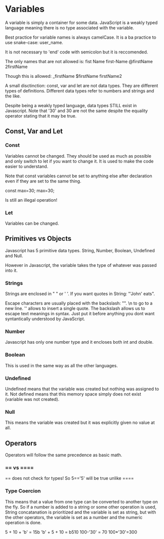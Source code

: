 # Variables

A variable is simply a container for some data. JavaScript is a weakly typed language meaning there is no type associated with the variable.

Best practice for variable names is always camelCase. It is a ba practice to use snake-case: user_name. 

It is not necessary to 'end' code with semicolon but it is reccomended. 

The only names that are not allowed is:
fist Name
first-Name
@firstName
2firstName

Though this is allowed:
\_firstName
$firstName
firstName2

A small disctinction: const, var and let are not data types. They are different types of definitions. Different data types refer to numbers and strings and the like. 

Despite being a weakly typed language, data types STILL exist in Javascript. Note that '30' and 30 are not the same despite the equality operator stating that it may be true. 

## Const, Var and Let

### Const

Variables cannot be changed. They should be used as much as possible and only switch to let if you want to change it. It is used to make the code easier to understand. 

Note that const variables cannot be set to anything else after declaration even if they are set to the same thing. 

const max=30;
max=30;

Is still an illegal operation!

### Let

Variables can be changed.

## Primitives vs Objects

Javascript has 5 primitive data types. String, Number, Boolean, Undefined and Null.

However in Javascript, the variable takes the type of whatever was passed into it.

### Strings

Strings are enclosed in " " or ' '. If you want quotes in String: "'John' eats".

Escape characters are usually placed with the backslash: "\". \n to go to a new line. \'' allows to insert a single quote. The backslash allows us to escape text meanings in syntax. Just put it before anything you dont want syntantically understood by JavaScript.

### Number

Javascript has only one number type and it encloses both int and double.

### Boolean

This is used in the same way as all the other languages.

### Undefined

Undefined means that the variable was created but nothing was assigned to it. Not defined means that this memory space simply does not exist (variable was not created).

### Null

This means the variable was created but it was explicitly given no value at all.

## Operators

Operators will follow the same precedence as basic math.

### == vs ====

== does not check for types! So 5=='5' will be true unlike ====

### Type Coercion

This means that a value from one type can be converted to another type on the fly. So if a number is added to a string or some other operation is used, String concatanation is prioritized and the variable is set as string, but with the other operators, the variable is set as a number and the numeric operation is done.

5 + 10 + 'b' = 15b
'b' + 5 + 10 = b510
100-'30' = 70
100*'30'=300
